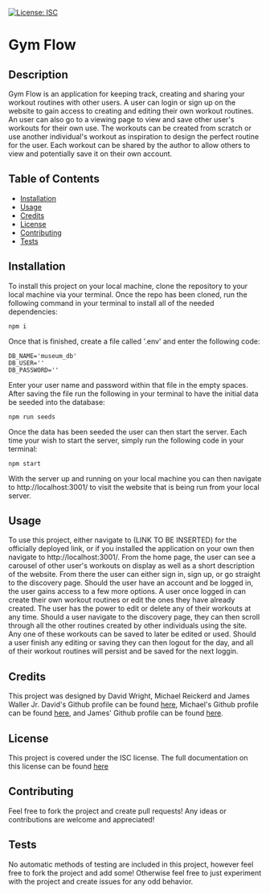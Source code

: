 [![License: ISC](https://img.shields.io/badge/License-ISC-blue.svg)](https://opensource.org/licenses/ISC)

  # Gym Flow

  ## Description

  Gym Flow is an application for keeping track, creating and sharing your workout routines with other users. A user can login or sign up on the website to gain access to creating and editing their own workout routines. An user can also go to a viewing page to view and save other user's workouts for their own use. The workouts can be created from scratch or use another individual's workout as inspiration to design the perfect routine for the user. Each workout can be shared by the author to allow others to view and potentially save it on their own account.


  ## Table of Contents

  - [Installation](#installation)
  - [Usage](#usage)
  - [Credits](#credits)
  - [License](#license)
  - [Contributing](#contributing)
  - [Tests](#tests)

  ## Installation

  To install this project on your local machine, clone the repository to your local machine via your terminal. Once the repo has been cloned, run the following command in your terminal to install all of the needed dependencies: 
  ```
  npm i
  ```
  Once that is finished, create a file called '.env' and enter the following code:
  ```
  DB_NAME='museum_db'
  DB_USER=''
  DB_PASSWORD=''
  ```
  Enter your user name and password within that file in the empty spaces. After saving the file run the following in your terminal to have the initial data be seeded into the database:
  ```
  npm run seeds
  ```
  Once the data has been seeded the user can then start the server. Each time your wish to start the server, simply run the following code in your terminal:
  ```
  npm start
  ```
  With the server up and running on your local machine you can then navigate to http://localhost:3001/ to visit the website that is being run from your local server.

  ## Usage

  To use this project, either navigate to (LINK TO BE INSERTED) for the officially deployed link, or if you installed the application on your own then navigate to http://localhost:3001/. From the home page, the user can see a carousel of other user's workouts on display as well as a short description of the website. From there the user can either sign in, sign up, or go straight to the discovery page. Should the user have an account and be logged in, the user gains access to a few more options. A user once logged in can create their own workout routines or edit the ones they have already created. The user has the power to edit or delete any of their workouts at any time. Should a user navigate to the discovery page, they can then scroll through all the other routines created by other individuals using the site. Any one of these workouts can be saved to later be edited or used. Should a user finish any editing or saving they can then logout for the day, and all of their workout routines will persist and be saved for the next loggin.

  ## Credits

  This project was designed by David Wright, Michael Reickerd and James Waller Jr. David's Github profile can be found [here](https://github.com/d-a-v-i-d-w-r-i-g-h-t), Michael's Github profile can be found [here](https://github.com/Migsrkrd), and James' Github profile can be found [here](https://github.com/DistantDig).

  ## License

  This project is covered under the ISC license. The full documentation on this license can be found [here](https://opensource.org/license/isc-license-txt/)

  ## Contributing

  Feel free to fork the project and create pull requests! Any ideas or contributions are welcome and appreciated!

  ## Tests

  No automatic methods of testing are included in this project, however feel free to fork the project and add some! Otherwise feel free to just experiment with the project and create issues for any odd behavior.